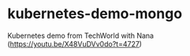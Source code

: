 # kubernetes-demo-mongo
Kubernetes demo from TechWorld with Nana (https://youtu.be/X48VuDVv0do?t=4727)
